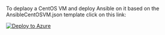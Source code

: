 To deplaoy a CentOS VM and deploy Ansible on it based on the AnsibleCentOSVM.json template click on this link:


[![Deploy to Azure](https://aka.ms/deploytoazurebutton)](https://portal.azure.com/#create/Microsoft.Template/uri/https%3A%2F%2Fraw.githubusercontent.com%2FBetter-Computing-Consulting%2Ftemplates-azure%2Fmaster%2Farm%2FAnsibleCentOSVM.json)
